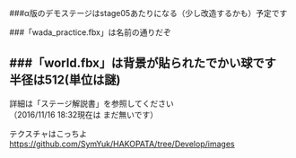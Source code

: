 ###α版のデモステージはstage05あたりになる（少し改造するかも）予定です

###「wada_practice.fbx」は名前の通りだぞ

###「world.fbx」は背景が貼られたでかい球です  
半径は512(単位は謎)
---
詳細は「ステージ解説書」を参照してください  
（2016/11/16 18:32現在は まだ無いです）

テクスチャはこっちよ https://github.com/SymYuk/HAKOPATA/tree/Develop/images
